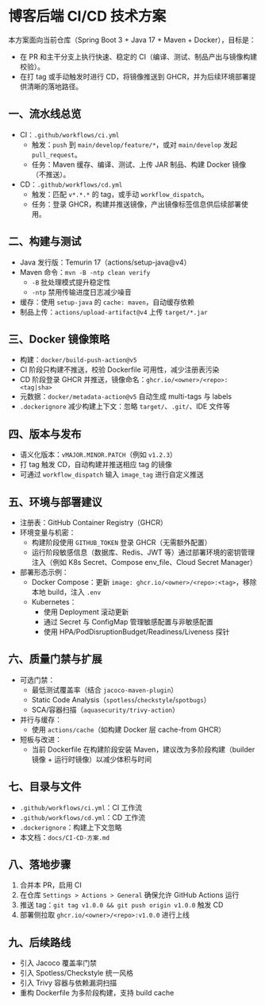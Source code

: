 # 博客后端 CI/CD 技术方案

本方案面向当前仓库（Spring Boot 3 + Java 17 + Maven + Docker），目标是：
- 在 PR 和主干分支上执行快速、稳定的 CI（编译、测试、制品产出与镜像构建校验）。
- 在打 tag 或手动触发时进行 CD，将镜像推送到 GHCR，并为后续环境部署提供清晰的落地路径。

## 一、流水线总览

- CI：`.github/workflows/ci.yml`
  - 触发：`push` 到 `main/develop/feature/*`，或对 `main/develop` 发起 `pull_request`。
  - 任务：Maven 缓存、编译、测试、上传 JAR 制品、构建 Docker 镜像（不推送）。
- CD：`.github/workflows/cd.yml`
  - 触发：匹配 `v*.*.*` 的 tag，或手动 `workflow_dispatch`。
  - 任务：登录 GHCR，构建并推送镜像，产出镜像标签信息供后续部署使用。

## 二、构建与测试

- Java 发行版：Temurin 17（actions/setup-java@v4）
- Maven 命令：`mvn -B -ntp clean verify`
  - `-B` 批处理模式提升稳定性
  - `-ntp` 禁用传输进度日志减少噪音
- 缓存：使用 `setup-java` 的 `cache: maven`，自动缓存依赖
- 制品上传：`actions/upload-artifact@v4` 上传 `target/*.jar`

## 三、Docker 镜像策略

- 构建：`docker/build-push-action@v5`
- CI 阶段只构建不推送，校验 Dockerfile 可用性，减少注册表污染
- CD 阶段登录 GHCR 并推送，镜像命名：`ghcr.io/<owner>/<repo>:<tag|sha>`
- 元数据：`docker/metadata-action@v5` 自动生成 multi-tags 与 labels
- `.dockerignore` 减少构建上下文：忽略 `target/`、`.git/`、IDE 文件等

## 四、版本与发布

- 语义化版本：`vMAJOR.MINOR.PATCH`（例如 `v1.2.3`）
- 打 tag 触发 CD，自动构建并推送相应 tag 的镜像
- 可通过 `workflow_dispatch` 输入 `image_tag` 进行自定义推送

## 五、环境与部署建议

- 注册表：GitHub Container Registry（GHCR）
- 环境变量与机密：
  - 构建阶段使用 `GITHUB_TOKEN` 登录 GHCR（无需额外配置）
  - 运行阶段敏感信息（数据库、Redis、JWT 等）通过部署环境的密钥管理注入（例如 K8s Secret、Compose env_file、Cloud Secret Manager）
- 部署形态示例：
  - Docker Compose：更新 `image: ghcr.io/<owner>/<repo>:<tag>`，移除本地 build，注入 `.env`
  - Kubernetes：
    - 使用 Deployment 滚动更新
    - 通过 Secret 与 ConfigMap 管理敏感配置与非敏感配置
    - 使用 HPA/PodDisruptionBudget/Readiness/Liveness 探针

## 六、质量门禁与扩展

- 可选门禁：
  - 最低测试覆盖率（结合 `jacoco-maven-plugin`）
  - Static Code Analysis（`spotless`/`checkstyle`/`spotbugs`）
  - SCA/容器扫描（`aquasecurity/trivy-action`）
- 并行与缓存：
  - 使用 `actions/cache`（如构建 Docker 层 cache-from GHCR）
- 短板与改进：
  - 当前 Dockerfile 在构建阶段安装 Maven，建议改为多阶段构建（builder 镜像 + 运行时镜像）以减少体积与时间

## 七、目录与文件

- `.github/workflows/ci.yml`：CI 工作流
- `.github/workflows/cd.yml`：CD 工作流
- `.dockerignore`：构建上下文忽略
- 本文档：`docs/CI-CD-方案.md`

## 八、落地步骤

1) 合并本 PR，启用 CI
2) 在仓库 `Settings > Actions > General` 确保允许 GitHub Actions 运行
3) 推送 tag：`git tag v1.0.0 && git push origin v1.0.0` 触发 CD
4) 部署侧拉取 `ghcr.io/<owner>/<repo>:v1.0.0` 进行上线

## 九、后续路线

- 引入 Jacoco 覆盖率门禁
- 引入 Spotless/Checkstyle 统一风格
- 引入 Trivy 容器与依赖漏洞扫描
- 重构 Dockerfile 为多阶段构建，支持 build cache